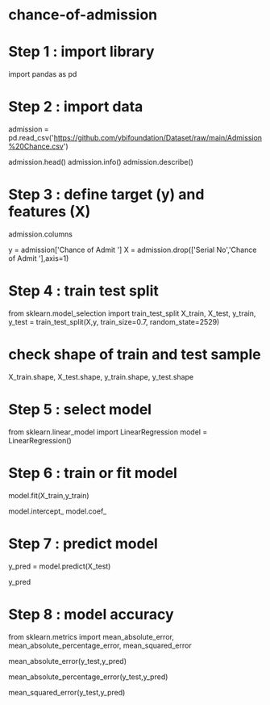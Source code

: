 # chance-of-admission
# Step 1 : import library
import pandas as pd
    
# Step 2 : import data
admission = pd.read_csv('https://github.com/ybifoundation/Dataset/raw/main/Admission%20Chance.csv')
     
admission.head()
admission.info()
admission.describe()

# Step 3 : define target (y) and features (X)
admission.columns

y = admission['Chance of Admit ']
X = admission.drop(['Serial No','Chance of Admit '],axis=1)
     
# Step 4 : train test split
from sklearn.model_selection import train_test_split
X_train, X_test, y_train, y_test = train_test_split(X,y, train_size=0.7, random_state=2529)
     
# check shape of train and test sample
X_train.shape, X_test.shape, y_train.shape, y_test.shape

# Step 5 : select model
from sklearn.linear_model import LinearRegression
model = LinearRegression()
     
# Step 6 : train or fit model
model.fit(X_train,y_train)

model.intercept_
model.coef_

# Step 7 : predict model
y_pred = model.predict(X_test)
     
y_pred
# Step 8 : model accuracy
from sklearn.metrics import mean_absolute_error, mean_absolute_percentage_error, mean_squared_error
     
mean_absolute_error(y_test,y_pred)

mean_absolute_percentage_error(y_test,y_pred)

mean_squared_error(y_test,y_pred)
